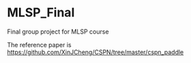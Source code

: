 # MLSP_Final
 Final group project for MLSP course 
 
 The reference paper is https://github.com/XinJCheng/CSPN/tree/master/cspn_paddle
